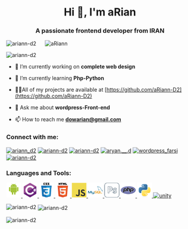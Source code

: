 <h1 align="center">Hi 👋, I'm aRian</h1>
<h3 align="center">A passionate frontend developer from IRAN</h3>
<img align="right" , alt="aRiann" width = "400" src="https://mir-s3-cdn-cf.behance.net/project_modules/hd/06f21a161921919.63cd7887d0a70.gif">
<p align="left"> <img src="https://komarev.com/ghpvc/?username=ariann-d2&label=Profile%20views&color=0e75b6&style=flat" alt="ariann-d2" /> </p>
<p align="left"> <img src="https://komarev.com/ghpvc/?username=ariann-d2&label=Profile%20views&color=0e75b6&style=flat" alt="ariann-d2" /> </p>

- 🔭 I’m currently working on **complete web design**

- 🌱 I’m currently learning **Php-Python**

- 🧑‍🏫All of my projects are available at [https://github.com/aRiann-D2](https://github.com/aRiann-D2)

- 💬 Ask me about **wordpress-Front-end**

- 📫 How to reach me **dowarian@gmail.com**

<h3 align="left">Connect with me:</h3>
<p align="left">
<a href="https://twitter.com/ariann_d2" target="blank"><img align="center" src="https://raw.githubusercontent.com/rahuldkjain/github-profile-readme-generator/master/src/images/icons/Social/twitter.svg" alt="ariann_d2" height="30" width="40" /></a>
<a href="https://linkedin.com/in/ariann-d2" target="blank"><img align="center" src="https://raw.githubusercontent.com/rahuldkjain/github-profile-readme-generator/master/src/images/icons/Social/linked-in-alt.svg" alt="ariann-d2" height="30" width="40" /></a>
<a href="https://fb.com/ariann-d2" target="blank"><img align="center" src="https://raw.githubusercontent.com/rahuldkjain/github-profile-readme-generator/master/src/images/icons/Social/facebook.svg" alt="ariann-d2" height="30" width="40" /></a>
<a href="https://instagram.com/aryan.__.d" target="blank"><img align="center" src="https://raw.githubusercontent.com/rahuldkjain/github-profile-readme-generator/master/src/images/icons/Social/instagram.svg" alt="aryan.__.d" height="30" width="40" /></a>
<a href="https://www.youtube.com/c/wordpress_farsi" target="blank"><img align="center" src="https://raw.githubusercontent.com/rahuldkjain/github-profile-readme-generator/master/src/images/icons/Social/youtube.svg" alt="wordpress_farsi" height="30" width="40" /></a>
<a href="https://discord.gg/ariann-d2" target="blank"><img align="center" src="https://raw.githubusercontent.com/rahuldkjain/github-profile-readme-generator/master/src/images/icons/Social/discord.svg" alt="ariann-d2" height="30" width="40" /></a>
</p>

<h3 align="left">Languages and Tools:</h3>
<p align="left"> <a href="https://developer.android.com" target="_blank" rel="noreferrer"> <img src="https://raw.githubusercontent.com/devicons/devicon/master/icons/android/android-original-wordmark.svg" alt="android" width="40" height="40"/> </a> <a href="https://www.w3schools.com/cs/" target="_blank" rel="noreferrer"> <img src="https://raw.githubusercontent.com/devicons/devicon/master/icons/csharp/csharp-original.svg" alt="csharp" width="40" height="40"/> </a> <a href="https://www.w3schools.com/css/" target="_blank" rel="noreferrer"> <img src="https://raw.githubusercontent.com/devicons/devicon/master/icons/css3/css3-original-wordmark.svg" alt="css3" width="40" height="40"/> </a> <a href="https://www.w3.org/html/" target="_blank" rel="noreferrer"> <img src="https://raw.githubusercontent.com/devicons/devicon/master/icons/html5/html5-original-wordmark.svg" alt="html5" width="40" height="40"/> </a> <a href="https://developer.mozilla.org/en-US/docs/Web/JavaScript" target="_blank" rel="noreferrer"> <img src="https://raw.githubusercontent.com/devicons/devicon/master/icons/javascript/javascript-original.svg" alt="javascript" width="40" height="40"/> </a> <a href="https://www.mysql.com/" target="_blank" rel="noreferrer"> <img src="https://raw.githubusercontent.com/devicons/devicon/master/icons/mysql/mysql-original-wordmark.svg" alt="mysql" width="40" height="40"/> </a> <a href="https://www.photoshop.com/en" target="_blank" rel="noreferrer"> <img src="https://raw.githubusercontent.com/devicons/devicon/master/icons/photoshop/photoshop-line.svg" alt="photoshop" width="40" height="40"/> </a> <a href="https://www.php.net" target="_blank" rel="noreferrer"> <img src="https://raw.githubusercontent.com/devicons/devicon/master/icons/php/php-original.svg" alt="php" width="40" height="40"/> </a> <a href="https://www.python.org" target="_blank" rel="noreferrer"> <img src="https://raw.githubusercontent.com/devicons/devicon/master/icons/python/python-original.svg" alt="python" width="40" height="40"/> </a> <a href="https://unity.com/" target="_blank" rel="noreferrer"> <img src="https://www.vectorlogo.zone/logos/unity3d/unity3d-icon.svg" alt="unity" width="40" height="40"/> </a> </p>

<p><img align="left" src="https://github-readme-stats.vercel.app/api/top-langs?username=ariann-d2&show_icons=true&locale=en&layout=compact" alt="ariann-d2" /></p>

<p>&nbsp;<img align="center" src="https://github-readme-stats.vercel.app/api?username=ariann-d2&show_icons=true&locale=en" alt="ariann-d2" /></p>

<p><img align="center" src="https://github-readme-streak-stats.herokuapp.com/?user=ariann-d2&" alt="ariann-d2" /></p>
